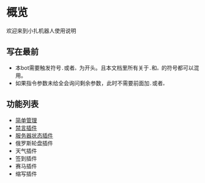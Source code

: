 # 概览

欢迎来到小扎机器人使用说明

## 写在最前

- 本bot需要触发符号`.`或者`。`为开头。且本文档里所有关于`.`和`。`的符号都可以混用。
- 如果指令参数未给全会询问剩余参数，此时不需要前面加`.`或者`。`

## 功能列表

- [简单管理](./admin.md)
- [禁言插件](./bans.md)
- [服务器状态插件](./info.md)
- 俄罗斯轮盘插件
- 天气插件
- 签到插件
- 赛马插件
- 缩写插件